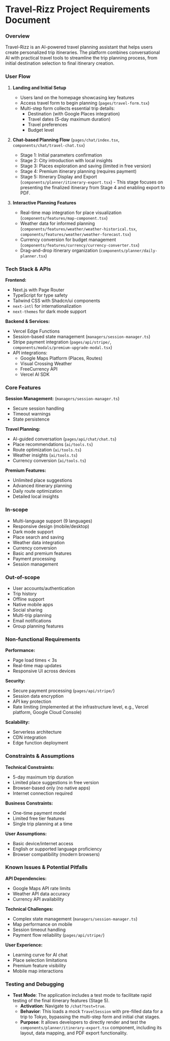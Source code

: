 # Travel-Rizz Project Requirements Document

### Overview

Travel-Rizz is an AI-powered travel planning assistant that helps users create personalized trip itineraries. The platform combines conversational AI with practical travel tools to streamline the trip planning process, from initial destination selection to final itinerary creation.

### User Flow

1.  **Landing and Initial Setup**
    -   Users land on the homepage showcasing key features
    -   Access travel form to begin planning (`pages/travel-form.tsx`)
    -   Multi-step form collects essential trip details:
        -   Destination (with Google Places integration)
        -   Travel dates (5-day maximum duration)
        -   Travel preferences
        -   Budget level

2.  **Chat-based Planning Flow** (`pages/chat/index.tsx`, `components/chat/travel-chat.tsx`)
    -   Stage 1: Initial parameters confirmation
    -   Stage 2: City introduction with local insights
    -   Stage 3: Places exploration and saving (limited in free version)
    -   Stage 4: Premium itinerary planning (requires payment)
    -   Stage 5: Itinerary Display and Export (`components/planner/itinerary-export.tsx`) - This stage focuses on presenting the finalized itinerary from Stage 4 and enabling export to PDF.

3.  **Interactive Planning Features**
    -   Real-time map integration for place visualization (`components/features/map-component.tsx`)
    -   Weather data for informed planning (`components/features/weather/weather-historical.tsx`, `components/features/weather/weather-forecast.tsx`)
    -   Currency conversion for budget management (`components/features/currency/currency-converter.tsx`)
    -   Drag-and-drop itinerary organization (`components/planner/daily-planner.tsx`)

### Tech Stack & APIs

**Frontend:**

-   Next.js with Page Router
-   TypeScript for type safety
-   Tailwind CSS with Shadcn/ui components
-   `next-intl` for internationalization
-   `next-themes` for dark mode support

**Backend & Services:**

-   Vercel Edge Functions
-   Session-based state management (`managers/session-manager.ts`)
-   Stripe payment integration (`pages/api/stripe/`, `components/modals/premium-upgrade-modal.tsx`)
-   API integrations:
    -   Google Maps Platform (Places, Routes)
    -   Visual Crossing Weather
    -   FreeCurrency API
    -   Vercel AI SDK

### Core Features

**Session Management:** (`managers/session-manager.ts`)

-   Secure session handling
-   Timeout warnings
-   State persistence

**Travel Planning:**

-   AI-guided conversation (`pages/api/chat/chat.ts`)
-   Place recommendations (`ai/tools.ts`)
-   Route optimization (`ai/tools.ts`)
-   Weather insights (`ai/tools.ts`)
-   Currency conversion (`ai/tools.ts`)

**Premium Features:**

-   Unlimited place suggestions
-   Advanced itinerary planning
-   Daily route optimization
-   Detailed local insights

### In-scope

-   Multi-language support (9 languages)
-   Responsive design (mobile/desktop)
-   Dark mode support
-   Place search and saving
-   Weather data integration
-   Currency conversion
-   Basic and premium features
-   Payment processing
-   Session management

### Out-of-scope

-   User accounts/authentication
-   Trip history
-   Offline support
-   Native mobile apps
-   Social sharing
-   Multi-trip planning
-   Email notifications
-   Group planning features

### Non-functional Requirements

**Performance:**

-   Page load times < 3s
-   Real-time map updates
-   Responsive UI across devices

**Security:**

-   Secure payment processing (`pages/api/stripe/`)
-   Session data encryption
-   API key protection
-   Rate limiting (implemented at the infrastructure level, e.g., Vercel platform, Google Cloud Console)

**Scalability:**

-   Serverless architecture
-   CDN integration
-   Edge function deployment

### Constraints & Assumptions

**Technical Constraints:**

-   5-day maximum trip duration
-   Limited place suggestions in free version
-   Browser-based only (no native apps)
-   Internet connection required

**Business Constraints:**

-   One-time payment model
-   Limited free tier features
-   Single trip planning at a time

**User Assumptions:**

-   Basic device/internet access
-   English or supported language proficiency
-   Browser compatibility (modern browsers)

### Known Issues & Potential Pitfalls

**API Dependencies:**

-   Google Maps API rate limits
-   Weather API data accuracy
-   Currency API availability

**Technical Challenges:**

-   Complex state management (`managers/session-manager.ts`)
-   Map performance on mobile
-   Session timeout handling
-   Payment flow reliability (`pages/api/stripe/`)

**User Experience:**

-   Learning curve for AI chat
-   Place selection limitations
-   Premium feature visibility
-   Mobile map interactions

### Testing and Debugging

-   **Test Mode**: The application includes a test mode to facilitate rapid testing of the final itinerary features (Stage 5).
    -   **Activation**: Navigate to `/chat?test=true`.
    -   **Behavior**: This loads a mock `TravelSession` with pre-filled data for a trip to Tokyo, bypassing the multi-step form and initial chat stages.
    -   **Purpose**: It allows developers to directly render and test the `components/planner/itinerary-export.tsx` component, including its layout, data mapping, and PDF export functionality.
